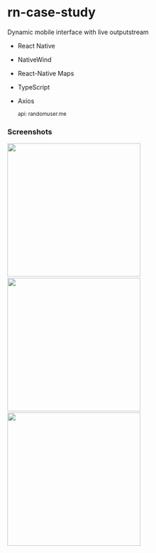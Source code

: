 # rn-case-study
Dynamic mobile interface with live outputstream

* React Native
* NativeWind
* React-Native Maps
* TypeScript
* Axios

  <sub> api:  randomuser.me </sub>

### Screenshots

<div>
<img src="https://user-images.githubusercontent.com/20740521/206487619-caa32a29-b996-4672-af94-d7ac4beb4c4e.png" width="300">
&nbsp;
<img src="https://user-images.githubusercontent.com/20740521/206487653-b7575db9-ff29-40c9-946b-88cc6382807b.png" width="300">
&nbsp;
<img src="https://user-images.githubusercontent.com/20740521/206488185-3aa34342-8fdd-4ff6-9fbb-257107175fb4.png" width="300">
</div>
&nbsp;

